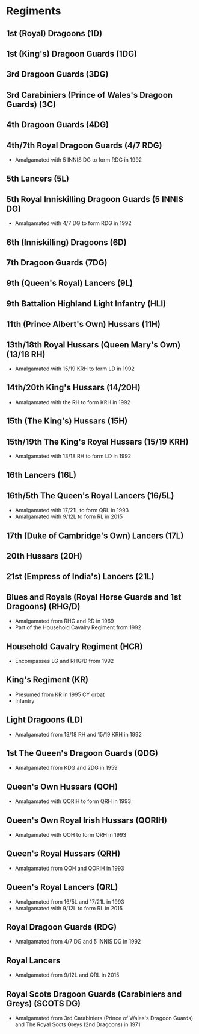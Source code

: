 # Regiments

## 1st (Royal) Dragoons (1D)

## 1st (King's) Dragoon Guards (1DG)

## 3rd Dragoon Guards (3DG)

## 3rd Carabiniers (Prince of Wales's Dragoon Guards) (3C)

## 4th Dragoon Guards (4DG)

## 4th/7th Royal Dragoon Guards (4/7 RDG)

* Amalgamated with 5 INNIS DG to form RDG in 1992

## 5th Lancers (5L)

## 5th Royal Inniskilling Dragoon Guards (5 INNIS DG)

* Amalgamated with 4/7 DG to form RDG in 1992

## 6th (Inniskilling) Dragoons (6D)

## 7th Dragoon Guards (7DG)

## 9th (Queen's Royal) Lancers (9L)

## 9th Battalion Highland Light Infantry (HLI)

## 11th (Prince Albert's Own) Hussars (11H)

## 13th/18th Royal Hussars (Queen Mary's Own) (13/18 RH)

* Amalgamated with 15/19 KRH to form LD in 1992

## 14th/20th King's Hussars (14/20H)

* Amalgamated with the RH to form KRH in 1992

## 15th (The King's) Hussars (15H)

## 15th/19th The King's Royal Hussars (15/19 KRH)

* Amalgamated with 13/18 RH to form LD in 1992

## 16th Lancers (16L)

## 16th/5th The Queen's Royal Lancers (16/5L)

* Amalgamated with 17/21L to form QRL in 1993
* Amalgamated with 9/12L to form RL in 2015

## 17th (Duke of Cambridge's Own) Lancers (17L)

## 20th Hussars (20H)

## 21st (Empress of India's) Lancers (21L)

## Blues and Royals (Royal Horse Guards and 1st Dragoons) (RHG/D)

* Amalgamated from RHG and RD in 1969
* Part of the Household Cavalry Regiment from 1992

## Household Cavalry Regiment (HCR)

* Encompasses LG and RHG/D from 1992

## King's Regiment (KR)

* Presumed from KR in 1995 CY orbat
* Infantry

## Light Dragoons (LD)

* Amalgamated from 13/18 RH and 15/19 KRH in 1992

## 1st The Queen's Dragoon Guards (QDG)

* Amalgamated from KDG and 2DG in 1959

## Queen's Own Hussars (QOH)

* Amalgamated with QORIH to form QRH in 1993

## Queen's Own Royal Irish Hussars (QORIH)

* Amalgamated with QOH to form QRH in 1993

## Queen's Royal Hussars (QRH)

* Amalgamated from QOH and QORIH in 1993

## Queen's Royal Lancers (QRL)

* Amalgamated from 16/5L and 17/21L in 1993
* Amalgamated with 9/12L to form RL in 2015

## Royal Dragoon Guards (RDG)

* Amalgamated from 4/7 DG and 5 INNIS DG in 1992

## Royal Lancers

* Amalgamated from 9/12L and QRL in 2015

## Royal Scots Dragoon Guards (Carabiniers and Greys) (SCOTS DG)

* Amalgamated from 3rd Carabiniers (Prince of Wales's Dragoon Guards) and The Royal Scots Greys (2nd Dragoons) in 1971
